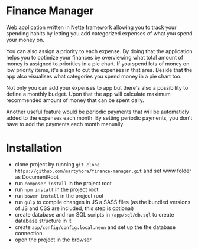 # Finance Manager

Web application written in Nette framework allowing you to track your spending habits by letting you add categorized expenses of what you spend your money on.

You can also assign a priority to each expense. By doing that the application helps you to optimize your finances by overviewing what total amount of money is assigned to priorities in a pie chart. If you spend lots of money on low priority items, it's a sign to cut the expenses in that area. Beside that the app also visualises what categories you spend money in a pie chart too.

Not only you can add your expenses to app but there's also a possibility to define a monthly budget. Upon that the app will calculate maximum recommended amount of money that can be spent daily. 

Another useful feature would be periodic payments that will be automaticly added to the expenses each month. By setting periodic payments, you don't have to add the payments each month manually.

# Installation

- clone project by running ```git clone https://github.com/martyhora/finance-manager.git``` and set www folder as DocumentRoot
- run ```composer install``` in the project root
- run ```npm install``` in the project root
- run ```bower install``` in the project root
- run ```gulp``` to compile changes in JS a SASS files (as the bundled versions of JS and CSS are included, this step is optional)
- create database and run SQL scripts in ```/app/sql/db.sql``` to create database structure in it
- create ```app/config/config.local.neon``` and set up the the database connection
- open the project in the browser
